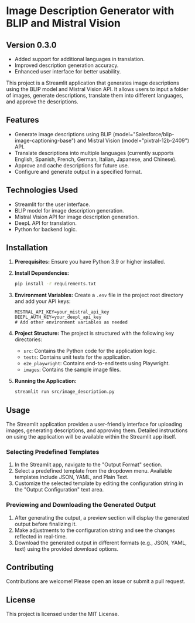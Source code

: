 # Image Description Generator with BLIP and Mistral Vision

## Version 0.3.0

- Added support for additional languages in translation.
- Improved description generation accuracy.
- Enhanced user interface for better usability.

This project is a Streamlit application that generates image descriptions using the BLIP model and Mistral Vision API. It allows users to input a folder of images, generate descriptions, translate them into different languages, and approve the descriptions.

## Features

- Generate image descriptions using BLIP (model="Salesforce/blip-image-captioning-base") and Mistral Vision (model="pixtral-12b-2409") API.
- Translate descriptions into multiple languages (currently supports English, Spanish, French, German, Italian, Japanese, and Chinese).
- Approve and cache descriptions for future use.
- Configure and generate output in a specified format.

## Technologies Used

- Streamlit for the user interface.
- BLIP model for image description generation.
- Mistral Vision API for image description generation.
- DeepL API for translation.
- Python for backend logic.

## Installation

1.  **Prerequisites:** Ensure you have Python 3.9 or higher installed.

2.  **Install Dependencies:**
    ```bash
    pip install -r requirements.txt
    ```

3.  **Environment Variables:** Create a `.env` file in the project root directory and add your API keys:
    ```
    MISTRAL_API_KEY=your_mistral_api_key
    DEEPL_AUTH_KEY=your_deepl_api_key
    # Add other environment variables as needed
    ```

4.  **Project Structure:** The project is structured with the following key directories:
    - `src`: Contains the Python code for the application logic.
    - `tests`: Contains unit tests for the application.
    - `e2e_playwright`: Contains end-to-end tests using Playwright.
    - `images`: Contains the sample image files.

5.  **Running the Application:**
    ```bash
    streamlit run src/image_description.py
    ```

## Usage

The Streamlit application provides a user-friendly interface for uploading images, generating descriptions, and approving them. Detailed instructions on using the application will be available within the Streamlit app itself.

### Selecting Predefined Templates

1. In the Streamlit app, navigate to the "Output Format" section.
2. Select a predefined template from the dropdown menu. Available templates include JSON, YAML, and Plain Text.
3. Customize the selected template by editing the configuration string in the "Output Configuration" text area.

### Previewing and Downloading the Generated Output

1. After generating the output, a preview section will display the generated output before finalizing it.
2. Make adjustments to the configuration string and see the changes reflected in real-time.
3. Download the generated output in different formats (e.g., JSON, YAML, text) using the provided download options.

## Contributing

Contributions are welcome! Please open an issue or submit a pull request.

## License

This project is licensed under the MIT License.
